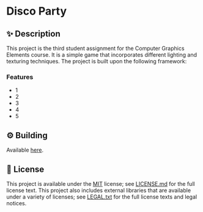 # Disco Party

## :sparkles: Description

This project is the third student assignment  for the Computer Graphics Elements course. It is a simple game that incorporates different
lighting and texturing techniques. The project is built upon the following framework:

  ### Features
  - 1
  - 2
  - 3
  - 4
  - 5

## :gear: Building
Available [here](https://github.com/UPB-Graphics/gfx-framework).

## :page_facing_up: License

This project is available under the [MIT][ref-mit] license; see [LICENSE.md](LICENSE.md) for the full license text.
This project also includes external libraries that are available under a variety of licenses; see [LEGAL.txt](LEGAL.txt)
for the full license texts and legal notices.


[ref-cmake]:            https://github.com/Kitware/CMake/
[ref-cmake-dl]:         https://github.com/Kitware/CMake/releases/
[ref-cmake-build]:      https://github.com/Kitware/CMake#building-cmake-from-scratch
[ref-mit]:              https://opensource.org/licenses/MIT
